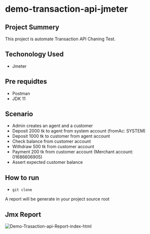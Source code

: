 # demo-transaction-api-jmeter

## Project Summery
This project is automate Transaction API Chaning Test. 

## Techonology Used
- Jmeter

## Pre requidtes
- Postman
- JDK 11

## Scenario
- Admin creates an agent and a customer
- Deposit 2000 tk to agent from system account (fromAc: SYSTEM)
- Deposit 1000 tk to customer from agent account
- Check balance from customer account
- Withdraw 500 tk from customer account
- Payment 200 tk from customer account (Merchant account: 01686606905)
- Assert expected customer balance

## How to run
- ``git clone``


A report will be generate in your project source root



## Jmx Report

![Demo-Trasaction-api-Report-index-html](https://github.com/roshnirifa/demo-transaction-api-jmeter/assets/74822231/ff6de4a7-bdf1-4396-930a-6e7e4934502f)
